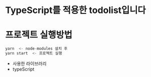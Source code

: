 # TypeScript를 적용한 todolist입니다

# 프로젝트 실행방법

```c
yarn  <- node-modules 설치 후
yarn start  <- 프로젝트 실행
```

- 사용한 라이브러리
- typeScript
